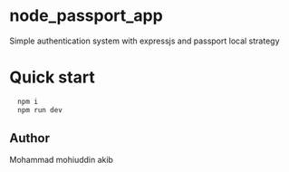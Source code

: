 # node_passport_app
Simple authentication system with expressjs and passport local strategy

# Quick start

```bash
  npm i
  npm run dev
```

## Author
Mohammad mohiuddin akib

